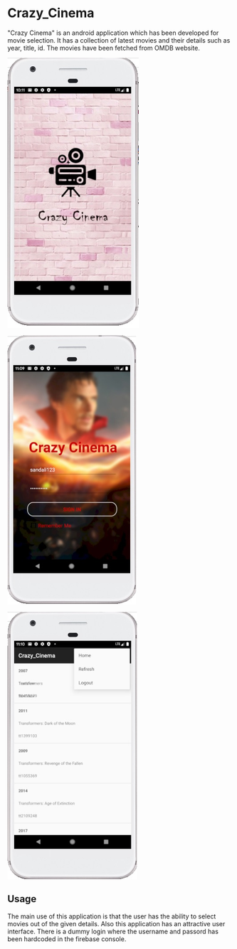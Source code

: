 # Crazy_Cinema

"Crazy Cinema" is an android application which has been developed for movie selection. It has a collection of latest movies and their details such as year, title, id. The movies have been fetched from OMDB website. 

![](https://github.com/SandiDiss/Crazy_Cinema/blob/master/doc_references/sc1.jpg)

![](https://github.com/SandiDiss/Crazy_Cinema/blob/master/doc_references/sc2.jpg)

![](https://github.com/SandiDiss/Crazy_Cinema/blob/master/doc_references/sc3.jpg)


## Usage

The main use of this application is that the user has the ability to select movies out of the given details. Also this application has an attractive user interface. There is a dummy login where the username and passord has been hardcoded in the firebase console.

